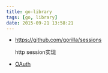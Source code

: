 ```yaml
---
title: go-library
tags: [go, library]
date: 2015-09-21 13:58:21
---
```


-   <https://github.com/gorilla/sessions>

    http session实现

-   [OAuth](https://github.com/golang/oauth2)

